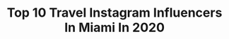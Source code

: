 ---
title: Top 10 Travel Instagram Influencers In Miami In 2020
description: >-
  Find top travel Instagram influencers in Miami in 2020. Most popular hashtags: #travel #miami #stayhome #travelblogger.
platform: Instagram
profiles:
  - username: "magdalena_rybarikova"
    fullname: >-
      Magdalena Rybarikova
    location: "United States"
    followers: 20463
    engagement: 645
    commentsToLikes: 0.013207
    id: ck6u45oyg1u3m0j713n3fguzq
    verified: true
    hashtags: "#wyndwoodwalls, #mauritius, #mallorca, #beautiful"
  - username: "ladyjday"
    fullname: >-
      Lady jday
    location: "United States"
    followers: 6376
    engagement: 706
    commentsToLikes: 0.061115
    id: ck5zvwznq52b10i14lx24enip
    verified: false
    hashtags: "#arte, #southkorea, #feminism, #painting"
  - username: "edwinsleo"
    fullname: >-
      Ξ D Щ î Л丂   Λㄈ🄾丂ᖶΔ   👽
    location: "United States"
    followers: 22798
    engagement: 181
    commentsToLikes: 0.053102
    id: ck134p4e0xijm0i19p8j2c23t
    verified: false
    hashtags: "#tibidabo, #katieangeldelete, #latinos, #rudlashexperience"
  - username: "gangwayeveryday"
    fullname: >-
      GangwayEveryday
    location: "United States"
    followers: 23830
    engagement: 663
    commentsToLikes: 0.017592
    id: ck15q7kki1gw30i19r4pju0xw
    verified: false
    hashtags: "#nikonnofilters, #cruiseblogger, #usnscomfort, #oasisoftheseas"
  - username: "baskalkorkis"
    fullname: >-
      Baskal Korkis
    location: "United States"
    followers: 116189
    engagement: 239
    commentsToLikes: 0.049330
    id: ck14lq6hgvxot0i19cdzcfu8q
    verified: false
    hashtags: "#jesus, #investment, #save, #yellow"
  - username: "drgauravbharti"
    fullname: >-
      Dr Gaurav Bharti
    location: "United States"
    followers: 30075
    engagement: 42
    commentsToLikes: 0.063355
    id: ck0u2695dyvri0i19ey2oqpyz
    verified: false
    hashtags: "#liposuction, #stayhome, #shoplocal, #youragentinaesthetics"
  - username: "teresamoon3"
    fullname: >-
      Teresa Moon ☾
    location: "United States"
    followers: 32359
    engagement: 257
    commentsToLikes: 0.061188
    id: ck5c2qezqxrpl0i11q3zuhtur
    verified: false
    hashtags: "#wearetravelgirls, #roamingwomen, #giveaway, #streetfashion"
  - username: "_maramartin_"
    fullname: >-
      MARA MARTIN
    location: "United States"
    followers: 120602
    engagement: 111
    commentsToLikes: 0.035111
    id: ck0vw6qrkscxm0i19dlkvo70c
    verified: true
    hashtags: "#dinner, #robelife, #feedthefrontline, #westpalmbeach"
  - username: "greatdanesunleashed"
    fullname: >-
      YOUR Great Danes!
    location: "United States"
    followers: 75045
    engagement: 217
    commentsToLikes: 0.010744
    id: ck13d568r3qr30i19nypq6onm
    verified: false
    hashtags: "#bestofgreatdanes, #instagood, #lovemycity, #quarterhorses"
  - username: "sommer_areces"
    fullname: >-
      SOMMER
    location: "United States"
    followers: 6598
    engagement: 786
    commentsToLikes: 0.153393
    id: ck0vx4dmqx33m0i19ogri3ozg
    verified: false
    hashtags: "#naturalskincare, #coffeemood, #carrerasunglasses, #happymonday"
---